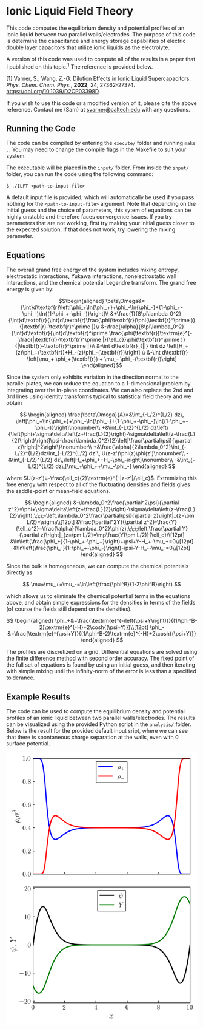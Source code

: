 # Ionic Liquid Field Theory

This code computes the equilibrium density and potential profiles of an ionic liquid between two parallel walls/electrodes. The purpose of this code is determine the capacitance and energy storage capabilities of electric double layer capacitors that utilize ionic liquids as the electrolyte.

A version of this code was used to compute all of the results in a paper that I published on this topic.$^1$ The reference is provided below.

[1] Varner, S.; Wang, Z.-G. Dilution Effects in Ionic Liquid Supercapacitors. *Phys. Chem. Chem. Phys.*, **2022**, 24, 27362-27374. https://doi.org/10.1039/D2CP03398D.

If you wish to use this code or a modified version of it, please cite the above reference. Contact me (Sam) at svarner@caltech.edu with any questions.

## Running the Code

The code can be compiled by entering the ```execute/``` folder and running ```make .```. You may need to change the compile flags in the Makefile to suit your system.

The executable will be placed in the ```input/``` folder. From inside the ```input/``` folder, you can run the code using the following command:

```
$ ./ILFT <path-to-input-file>
```

A default input file is provided, which will automatically be used if you pass nothing for the ```<path-to-input-file>``` argument. Note that depending on the initial guess and the choice of parameters, this sytem of equations can be highly unstable and therefore faces convergence issues. If you try parameters that are not working, first try making your initial guess closer to the expected solution. If that does not work, try lowering the mixing parameter.

## Equations

The overall grand free energy of the system includes mixing entropy, electrostatic interactions, Yukawa interactions, nonelectrostatic wall interactions, and the chemical potential Legendre transform. The grand free energy is given by:

$$\begin{aligned}
     \beta\Omega&={\int}d\textbf{r}\left[\phi_+\ln{\phi_+}+\phi_-\ln{\phi_-}+(1-\phi_+-\phi_-)\ln{(1-\phi_+-\phi_-)}\right]\\
     &+\frac{1}{8\pi\lambda_0^2}{\int}d\textbf{r}{\int}d\textbf{r}\frac{\phi(\textbf{r})\phi(\textbf{r}^\prime )}{|\textbf{r}-\textbf{r}^\prime |}\\
     &-\frac{\alpha}{8\pi\lambda_0^2}{\int}d\textbf{r}{\int}d\textbf{r}^\prime \frac{\phi(\textbf{r})\textrm{e}^{-\frac{|\textbf{r}-\textbf{r}^\prime |}{\ell_c}}\phi(\textbf{r}^\prime )}{|\textbf{r}-\textbf{r}^\prime |}\\
     &-\int d\textbf{r}_{||} \int dz \left[H_+(z)\phi_+(\textbf{r})+H_-(z)\phi_-(\textbf{r})\right] \\
     &-\int d\textbf{r} \left[\mu_+ \phi_+(\textbf{r}) + \mu_- \phi_-(\textbf{r})\right]
\end{aligned}$$

Since the system only exhibits variation in the direction normal to the parallel plates, we can reduce the equation to a 1-dimensional problem by integrating over the in-plane coordinates. We can also replace the 2nd and 3rd lines using identity transforms typical to statistical field theory and we obtain

$$
\begin{aligned}
     \frac{\beta\Omega}{A}=&\int_{-L/2}^{L/2} dz\, \left[\phi_+\ln{\phi_+}+\phi_-\ln{\phi_-}+(1-\phi_+-\phi_-)\ln{(1-\phi_+-\phi_-)}\right]\nonumber\\
     +&\int_{-L/2}^{L/2} dz\left\{\left[\phi+\sigma\delta\left(z+\frac{L}{2}\right)-\sigma\delta\left(z-\frac{L}{2}\right)\right]\psi-\frac{\lambda_0^2}{2}\left|\frac{\partial\psi}{\partial z}\right|^2\right\}\nonumber\\
     +&\frac{\alpha}{2\lambda_0^2}\int_{-L/2}^{L/2}dz\int_{-L/2}^{L/2} dz'\, U(z-z')\phi(z)\phi(z')\nonumber\\
     -&\int_{-L/2}^{L/2} dz\,\left[H_+\phi_++H_-\phi_-\right]\nonumber\\
     -&\int_{-L/2}^{L/2} dz\,[\mu_+\phi_++\mu_-\phi_-]
\end{aligned}
$$

where $U(z-z')=-\frac{\ell_c}{2}\textrm{e}^{-|z-z'|/\ell_c}$. Extremizing this free energy with respect to all of the fluctuating densities and fields gives the saddle-point or mean-field equations.

$$
\begin{aligned}
    &-\lambda_0^2\frac{\partial^2\psi}{\partial z^2}=\phi+\sigma\delta\left(z+\frac{L}{2}\right)-\sigma\delta\left(z-\frac{L}{2}\right),\;\;\;-\left.\lambda_0^2\frac{\partial\psi}{\partial z}\right|_{z=\pm L/2}=\sigma\\[12pt]
    &\frac{\partial^2Y}{\partial z^2}-\frac{Y}{\ell_c^2}=\frac{\alpha}{\lambda_0^2}\phi(z),\;\;\;\left.\frac{\partial Y}{\partial z}\right|_{z=\pm L/2}=\mp\frac{Y(\pm L/2)}{\ell_c}\\[12pt]
    &\ln\left(\frac{\phi_+}{1-\phi_+-\phi_+}\right)+\psi+Y-H_+-\mu_+=0\\[12pt]
    &\ln\left(\frac{\phi_-}{1-\phi_+-\phi_-}\right)-\psi-Y-H_--\mu_-=0\\[12pt]
\end{aligned}
$$

Since the bulk is homogeneous, we can compute the chemical potentials directly as

$$
\mu=\mu_+=\mu_-=\ln\left(\frac{\phi^B}{1-2\phi^B}\right)
$$

which allows us to eliminate the chemical potential terms in the equations above, and obtain simple expressions for the densities in terms of the fields (of course the fields still depend on the densities).

$$
\begin{aligned}
    \phi_+&=\frac{\textrm{e}^{-\left(\psi+Y\right)}}{(1/\phi^B-2)\textrm{e}^{-H}+2\cosh{(\psi+Y)}}\\[12pt]
    \phi_-&=\frac{\textrm{e}^{\psi+Y}}{(1/\phi^B-2)\textrm{e}^{-H}+2\cosh{(\psi+Y)}}
\end{aligned}
$$

The profiles are discretized on a grid. Differential equations are solved using the finite difference method with second order accuracy. The fixed point of the full set of equations is found by using an initial guess, and then iterating with simple mixing until the infinity-norm of the error is less than a specified tolderance.

## Example Results

The code can be used to compute the equilibrium density and potential profiles of an ionic liquid between two parallel walls/electrodes. The results can be visualized using the provided Python script in the `analysis/` folder. Below is the result for the provided default input sript, where we can see that there is spontaneous charge separation at the walls, even with 0 surface potential.

![Example Result](analysis/profiles.png)